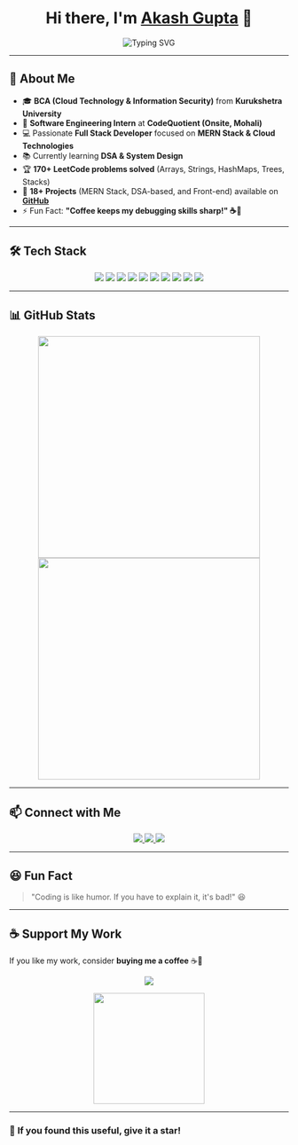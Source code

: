 
<h1 align="center">Hi there, I'm <a href="https://github.com/akash-cq">Akash Gupta</a> 👋</h1>

<p align="center">
  <img src="https://readme-typing-svg.demolab.com?font=Fira+Code&size=22&pause=1000&color=F7B93E&width=550&lines=Full+Stack+Developer;JavaScript+%7C+Node.js+%7C+React;Passionate+about+Learning+New+Technologies+%F0%9F%94%A5" alt="Typing SVG" />
</p>

---

## 🚀 **About Me**  
- 🎓 **BCA (Cloud Technology & Information Security)** from **Kurukshetra University**  
- 🏢 **Software Engineering Intern** at **CodeQuotient (Onsite, Mohali)**  
- 💻 Passionate **Full Stack Developer** focused on **MERN Stack & Cloud Technologies**  
- 📚 Currently learning **DSA & System Design**  
- 🏆 **170+ LeetCode problems solved** (Arrays, Strings, HashMaps, Trees, Stacks)  
- 🎯 **18+ Projects** (MERN Stack, DSA-based, and Front-end) available on **[GitHub](https://github.com/akash-cq/)**  
- ⚡ Fun Fact: **"Coffee keeps my debugging skills sharp!" ☕🚀**  

---

## 🛠 **Tech Stack**  

<p align="center">
  <img src="https://img.shields.io/badge/HTML5-%23E34F26.svg?style=for-the-badge&logo=html5&logoColor=white" />
  <img src="https://img.shields.io/badge/CSS3-%231572B6.svg?style=for-the-badge&logo=css3&logoColor=white" />
  <img src="https://img.shields.io/badge/JavaScript-%23F7DF1E.svg?style=for-the-badge&logo=javascript&logoColor=black" />
  <img src="https://img.shields.io/badge/React.js-%2361DAFB.svg?style=for-the-badge&logo=react&logoColor=black" />
  <img src="https://img.shields.io/badge/Node.js-%23339933.svg?style=for-the-badge&logo=node.js&logoColor=white" />
  <img src="https://img.shields.io/badge/Express.js-%23000000.svg?style=for-the-badge&logo=express&logoColor=white" />
  <img src="https://img.shields.io/badge/MongoDB-%2347A248.svg?style=for-the-badge&logo=mongodb&logoColor=white" />
  <img src="https://img.shields.io/badge/Git-%23F05033.svg?style=for-the-badge&logo=git&logoColor=white" />
  <img src="https://img.shields.io/badge/GitHub-%23181717.svg?style=for-the-badge&logo=github&logoColor=white" />
  <img src="https://img.shields.io/badge/AWS-%23FF9900.svg?style=for-the-badge&logo=amazon-aws&logoColor=white" />
</p>

---

## 📊 **GitHub Stats**  

<p align="center">
  <img src="https://github-readme-stats.vercel.app/api?username=akash-cq&show_icons=true&theme=radical" width="400">
  <img src="https://github-readme-streak-stats.herokuapp.com/?user=akash-cq&theme=radical" width="400">
</p>

---

## 📫 **Connect with Me**  
<p align="center">
  <a href="https://linkedin.com/in/akash-gupta-06b0a6280" target="_blank">
    <img src="https://img.shields.io/badge/LinkedIn-%230A66C2.svg?style=for-the-badge&logo=linkedin&logoColor=white" />
  </a>
  <a href="mailto:ag44834@gmail.com">
    <img src="https://img.shields.io/badge/Gmail-%23D14836.svg?style=for-the-badge&logo=gmail&logoColor=white" />
  </a>
  <a href="https://akash-cq.github.io/Portfoilio/">
    <img src="https://img.shields.io/badge/Portfolio-%2312100E.svg?style=for-the-badge&logo=firefox&logoColor=white" />
  </a>
</p>

---

## 😆 **Fun Fact**  
> "Coding is like humor. If you have to explain it, it's bad!" 😆  

---

## ☕ **Support My Work**  
If you like my work, consider **buying me a coffee** ☕💖  

<p align="center">
  <a href="https://buymeacoffee.com/akash_cq">
    <img src="https://img.shields.io/badge/Buy%20Me%20a%20Coffee-%23FFDD00.svg?style=for-the-badge&logo=buymeacoffee&logoColor=black" />
  </a>
</p>

<p align="center">
  <img src="https://github-production-user-asset-6210df.s3.amazonaws.com/168327561/408127981-1965b306-1f3b-444a-b0e7-1a1ea5a5b01e.png" width="200">
</p>

---

### 🌟 **If you found this useful, give it a star!**  
